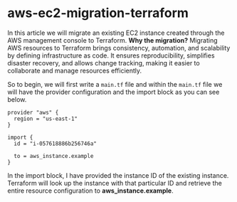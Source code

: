 # aws-ec2-migration-terraform

In this article we will migrate an existing EC2 instance created through the AWS management console to Terraform. **Why the migration?** 
Migrating AWS resources to Terraform brings consistency, automation, and scalability by defining infrastructure as code. It ensures reproducibility, simplifies disaster recovery, and allows change tracking, making it easier to collaborate and manage resources efficiently.

So to begin, we will first write a ``` main.tf ``` file and within the ``` main.tf ``` file we will have the provider configuration and the import block as you can see below. 

```
provider "aws" {
  region = "us-east-1"
}

import {
  id = "i-057618886b256746a"

  to = aws_instance.example
}
```

In the import block, I have provided the instance ID of the existing instance. Terraform will look up the instance with that particular ID and retrieve the entire resource configuration to **aws_instance.example**.